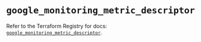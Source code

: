 # `google_monitoring_metric_descriptor`

Refer to the Terraform Registry for docs: [`google_monitoring_metric_descriptor`](https://registry.terraform.io/providers/hashicorp/google/6.43.0/docs/resources/monitoring_metric_descriptor).
